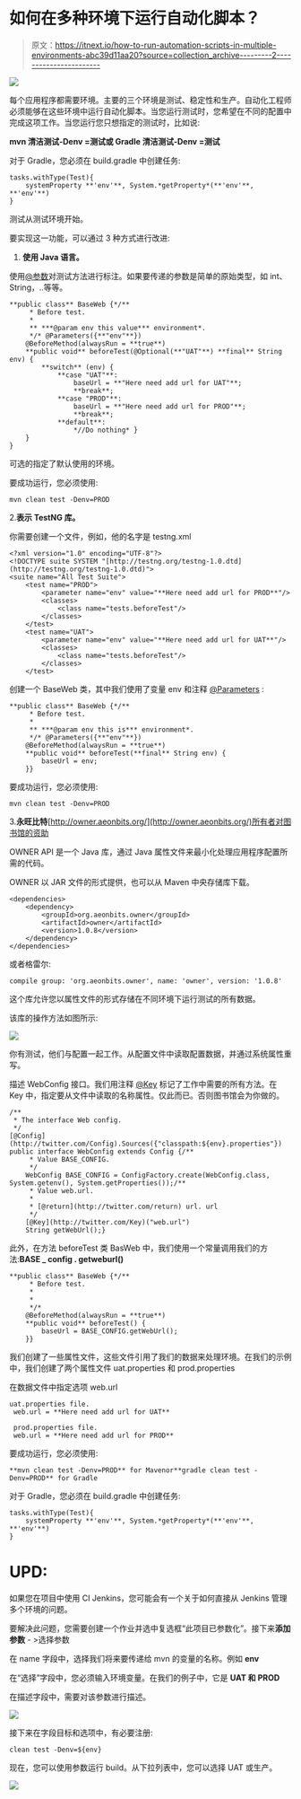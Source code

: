# 如何在多种环境下运行自动化脚本？

> 原文：<https://itnext.io/how-to-run-automation-scripts-in-multiple-environments-abc39d11aa20?source=collection_archive---------2----------------------->

![](img/abffe23dcf61cafd1ef7868ed9e3e86c.png)

每个应用程序都需要环境。主要的三个环境是测试、稳定性和生产。自动化工程师必须能够在这些环境中运行自动化脚本。当您运行测试时，您希望在不同的配置中完成这项工作。当您运行您只想指定的测试时，比如说:

**mvn 清洁测试-Denv =测试或 Gradle 清洁测试-Denv =测试**

对于 Gradle，您必须在 build.gradle 中创建任务:

```
tasks.withType(Test){
    systemProperty **'env'**, System.*getProperty*(**'env'**, **'env'**)
}
```

测试从测试环境开始。

要实现这一功能，可以通过 3 种方式进行改进:

1.  **使用 Java 语言。**

使用[@参数](http://twitter.com/Parameters)对测试方法进行标注。如果要传递的参数是简单的原始类型，如 int、String，..等等。

```
**public class** BaseWeb {*/**
     * Before test.
     *
     ** ***@param env this value*** environment*.
     */* @Parameters({**"env"**})
    @BeforeMethod(alwaysRun = **true**)
    **public void** beforeTest(@Optional(**"UAT"**) **final** String env) {
        **switch** (env) {
            **case "UAT"**:
                baseUrl = **"Here need add url for UAT"**;
                **break**;
            **case "PROD"**:
                baseUrl = **"Here need add url for PROD"**;
                **break**;
            **default**:
                *//Do nothing* }
    }
}
```

可选的指定了默认使用的环境。

要成功运行，您必须使用:

```
mvn clean test -Denv=PROD
```

2.**表示 TestNG 库。**

你需要创建一个文件，例如，他的名字是 testng.xml

```
<?xml version="1.0" encoding="UTF-8"?>
<!DOCTYPE suite SYSTEM "[http://testng.org/testng-1.0.dtd](http://testng.org/testng-1.0.dtd)">
<suite name="All Test Suite">
    <test name="PROD">
        <parameter name="env" value="**Here need add url for PROD**"/>
        <classes>
            <class name="tests.beforeTest"/>
        </classes>
    </test>
    <test name="UAT">
        <parameter name="env" value="**Here need add url for UAT**"/>
        <classes>
            <class name="tests.beforeTest"/>
        </classes>
    </test>
```

创建一个 BaseWeb 类，其中我们使用了变量 env 和注释 [@Parameters](http://twitter.com/Parameters) :

```
**public class** BaseWeb {*/**
     * Before test.
     *
     ** ***@param env this is*** environment*.
     */* @Parameters({**"env"**})
    @BeforeMethod(alwaysRun = **true**)
    **public void** beforeTest(**final** String env) {
        baseUrl = env;
    }}
```

要成功运行，您必须使用:

```
mvn clean test -Denv=PROD
```

3.**永旺比特**[http://owner.aeonbits.org/](http://owner.aeonbits.org/)所有者对图书馆的资助

OWNER API 是一个 Java 库，通过 Java 属性文件来最小化处理应用程序配置所需的代码。

OWNER 以 JAR 文件的形式提供，也可以从 Maven 中央存储库下载。

```
<dependencies>
    <dependency>
        <groupId>org.aeonbits.owner</groupId>
        <artifactId>owner</artifactId>
        <version>1.0.8</version>
    </dependency>
</dependencies>
```

或者格雷尔:

```
compile group: 'org.aeonbits.owner', name: 'owner', version: '1.0.8'
```

这个库允许您以属性文件的形式存储在不同环境下运行测试的所有数据。

该库的操作方法如图所示:

![](img/cc3b2060d4e699887f42792917c91954.png)

你有测试，他们与配置一起工作。从配置文件中读取配置数据，并通过系统属性重写。

描述 WebConfig 接口。我们用注释 [@Key](http://twitter.com/Key) 标记了工作中需要的所有方法。在 Key 中，指定要从文件中读取的名称属性。仅此而已。否则图书馆会为你做的。

```
/**
 * The interface Web config.
 */
[@Config](http://twitter.com/Config).Sources({"classpath:${env}.properties"})
public interface WebConfig extends Config {/**
     * Value BASE_CONFIG.
     */
    WebConfig BASE_CONFIG = ConfigFactory.create(WebConfig.class, System.getenv(), System.getProperties());/**
     * Value web.url.
     *
     * [@return](http://twitter.com/return) url. url
     */
    [@Key](http://twitter.com/Key)("web.url")
    String getWebUrl();}
```

此外，在方法 beforeTest 类 BasWeb 中，我们使用一个常量调用我们的方法:**BASE _ config . getweburl()**

```
**public class** BaseWeb {*/**
     * Before test.
     *
     * 
     */*
    @BeforeMethod(alwaysRun = **true**)
    **public void** beforeTest() {
        baseUrl = BASE_CONFIG.getWebUrl();
    }}
```

我们创建了一些属性文件，这些文件引用了我们的数据来处理环境。在我们的示例中，我们创建了两个属性文件 uat.properties 和 prod.properties

在数据文件中指定选项 web.url

```
uat.properties file.
 web.url = **Here need add url for UAT** 

 prod.properties file.
 web.url = **Here need add url for PROD**
```

要成功运行，您必须使用:

```
**mvn clean test -Denv=PROD** for Mavenor**gradle clean test -Denv=PROD** for Gradle
```

对于 Gradle，您必须在 build.gradle 中创建任务:

```
tasks.withType(Test){
    systemProperty **'env'**, System.*getProperty*(**'env'**, **'env'**)
}
```

# UPD:

如果您在项目中使用 CI Jenkins，您可能会有一个关于如何直接从 Jenkins 管理多个环境的问题。

要解决此问题，您需要创建一个作业并选中复选框“此项目已参数化”。接下来**添加参数** - >选择参数

在 name 字段中，选择我们将来要传递给 mvn 的变量的名称。例如 **env**

在“选择”字段中，您必须输入环境变量。在我们的例子中，它是 **UAT 和 PROD**

在描述字段中，需要对该参数进行描述。

![](img/34f057575f6e20101ae97856f37bbde1.png)

接下来在字段目标和选项中，有必要注册:

```
clean test -Denv=${env}
```

现在，您可以使用参数运行 build。从下拉列表中，您可以选择 UAT 或生产。

![](img/e937c03b41cfb4d3a65682a128f16f54.png)